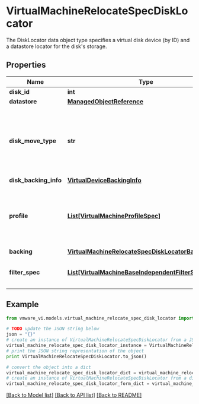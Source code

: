 # VirtualMachineRelocateSpecDiskLocator

The DiskLocator data object type specifies a virtual disk device (by ID) and a datastore locator for the disk's storage. 

## Properties
Name | Type | Description | Notes
------------ | ------------- | ------------- | -------------
**disk_id** | **int** | Device ID of the virtual disk.  | 
**datastore** | [**ManagedObjectReference**](ManagedObjectReference.md) |  | 
**disk_move_type** | **str** | Manner in which to move the virtual disk to the *target datastore*.  The set of possible values is described in *VirtualMachineRelocateDiskMoveOptions_enum*.  This property can only be set if *HostCapability.deltaDiskBackingsSupported* is true.  If left unset then *moveAllDiskBackingsAndDisallowSharing* is assumed.  ***Since:*** vSphere API 4.0  | [optional] 
**disk_backing_info** | [**VirtualDeviceBackingInfo**](VirtualDeviceBackingInfo.md) |  | [optional] 
**profile** | [**List[VirtualMachineProfileSpec]**](VirtualMachineProfileSpec.md) | Virtual Disk Profile requirement.  Profiles are solution specific. Profile Based Storage Management is a vSphere server extension. The API users who want to provision VMs using Storage Profiles, need to interact with it. This is an optional parameter and if user doesn&#39;t specify profile, the default behavior will apply.  ***Since:*** vSphere API 5.5  | [optional] 
**backing** | [**VirtualMachineRelocateSpecDiskLocatorBackingSpec**](VirtualMachineRelocateSpecDiskLocatorBackingSpec.md) |  | [optional] 
**filter_spec** | [**List[VirtualMachineBaseIndependentFilterSpec]**](VirtualMachineBaseIndependentFilterSpec.md) | List of independent filters *VirtualMachineIndependentFilterSpec* to be configured on the virtual disk after the relocate.  ***Since:*** vSphere API 7.0.2.1  | [optional] 

## Example

```python
from vmware_vi.models.virtual_machine_relocate_spec_disk_locator import VirtualMachineRelocateSpecDiskLocator

# TODO update the JSON string below
json = "{}"
# create an instance of VirtualMachineRelocateSpecDiskLocator from a JSON string
virtual_machine_relocate_spec_disk_locator_instance = VirtualMachineRelocateSpecDiskLocator.from_json(json)
# print the JSON string representation of the object
print VirtualMachineRelocateSpecDiskLocator.to_json()

# convert the object into a dict
virtual_machine_relocate_spec_disk_locator_dict = virtual_machine_relocate_spec_disk_locator_instance.to_dict()
# create an instance of VirtualMachineRelocateSpecDiskLocator from a dict
virtual_machine_relocate_spec_disk_locator_form_dict = virtual_machine_relocate_spec_disk_locator.from_dict(virtual_machine_relocate_spec_disk_locator_dict)
```
[[Back to Model list]](../README.md#documentation-for-models) [[Back to API list]](../README.md#documentation-for-api-endpoints) [[Back to README]](../README.md)


